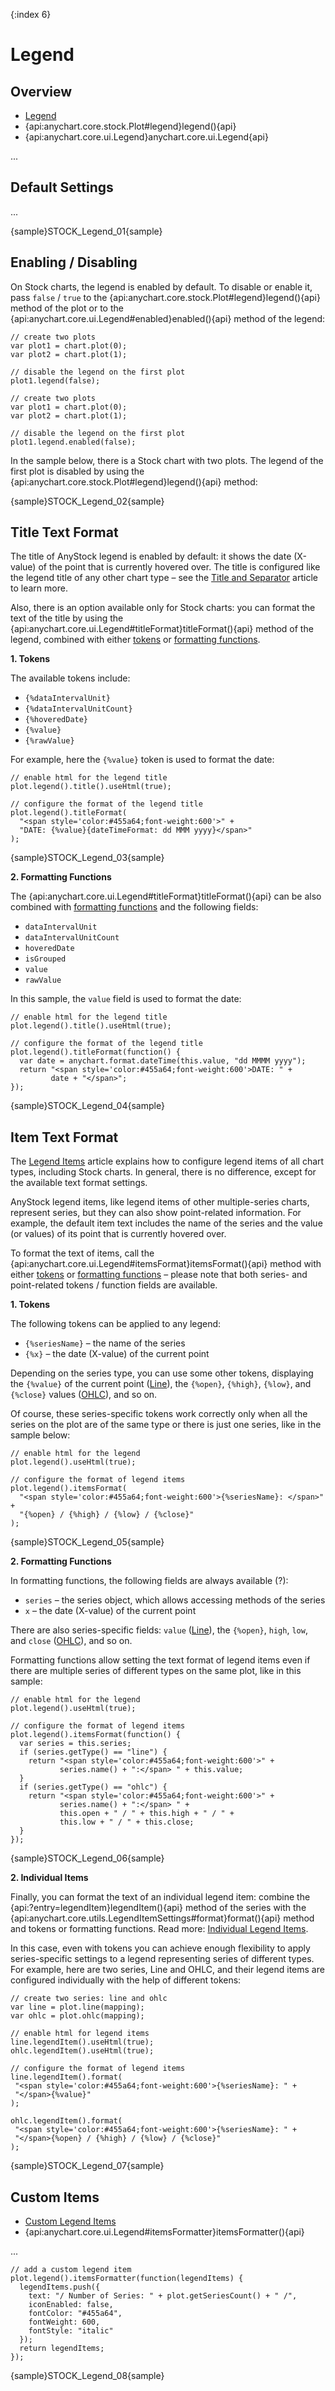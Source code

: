 {:index 6}

# Legend

## Overview

* [Legend](../Common_Settings/Legend/Overview)
* {api:anychart.core.stock.Plot#legend}legend(){api}
* {api:anychart.core.ui.Legend}anychart.core.ui.Legend{api}

...

## Default Settings

...

{sample}STOCK\_Legend\_01{sample}

## Enabling / Disabling

On Stock charts, the legend is enabled by default. To disable or enable it, pass `false` / `true` to the {api:anychart.core.stock.Plot#legend}legend(){api} method of the plot or to the {api:anychart.core.ui.Legend#enabled}enabled(){api} method of the legend:

```
// create two plots
var plot1 = chart.plot(0);
var plot2 = chart.plot(1);

// disable the legend on the first plot
plot1.legend(false);
```

```
// create two plots
var plot1 = chart.plot(0);
var plot2 = chart.plot(1);

// disable the legend on the first plot
plot1.legend.enabled(false);
```

In the sample below, there is a Stock chart with two plots. The legend of the first plot is disabled by using the {api:anychart.core.stock.Plot#legend}legend(){api} method:

{sample}STOCK\_Legend\_02{sample}

## Title Text Format

The title of AnyStock legend is enabled by default: it shows the date (X-value) of the point that is currently hovered over. The title is configured like the legend title of any other chart type – see the [Title and Separator](../Common_Settings/Legend/Title_and_Separator) article to learn more.

Also, there is an option available only for Stock charts: you can format the text of the title by using the {api:anychart.core.ui.Legend#titleFormat}titleFormat(){api} method of the legend, combined with either [tokens](../Common_Settings/Text_Formatters#string_tokens) or [formatting functions](../Common_Settings/Text_Formatters#formatting_functions).

**1. Tokens**

The available tokens include:

* `{%dataIntervalUnit}`
* `{%dataIntervalUnitCount}`
* `{%hoveredDate}`
* `{%value}`
* `{%rawValue}`

For example, here the `{%value}` token is used to format the date:

```
// enable html for the legend title
plot.legend().title().useHtml(true);

// configure the format of the legend title
plot.legend().titleFormat(
  "<span style='color:#455a64;font-weight:600'>" +
  "DATE: {%value}{dateTimeFormat: dd MMM yyyy}</span>"
);
```
{sample}STOCK\_Legend\_03{sample}

**2. Formatting Functions**

The {api:anychart.core.ui.Legend#titleFormat}titleFormat(){api} can be also combined with [formatting functions](../Common_Settings/Text_Formatters#formatting_functions) and the following fields:

* `dataIntervalUnit`
* `dataIntervalUnitCount`
* `hoveredDate`
* `isGrouped`
* `value`
* `rawValue`

In this sample, the `value` field is used to format the date:

```
// enable html for the legend title
plot.legend().title().useHtml(true);

// configure the format of the legend title
plot.legend().titleFormat(function() {
  var date = anychart.format.dateTime(this.value, "dd MMMM yyyy");
  return "<span style='color:#455a64;font-weight:600'>DATE: " +
         date + "</span>";
});
```
{sample}STOCK\_Legend\_04{sample}

## Item Text Format

The [Legend Items](../Common_Settings/Legend/Legend_Items) article explains how to configure legend items of all chart types, including Stock charts. In general, there is no difference, except for the available text format settings.

AnyStock legend items, like legend items of other multiple-series charts, represent series, but they can also show point-related information. For example, the default item text includes the name of the series and the value (or values) of its point that is currently hovered over.

To format the text of items, call the {api:anychart.core.ui.Legend#itemsFormat}itemsFormat(){api} method with either [tokens](../Common_Settings/Text_Formatters#string_tokens) or [formatting functions](../Common_Settings/Text_Formatters#formatting_functions) – please note that both series- and point-related tokens / function fields are available.

**1. Tokens**

The following tokens can be applied to any legend:

* `{%seriesName}` – the name of the series
* `{%x}` – the date (X-value) of the current point

Depending on the series type, you can use some other tokens, displaying the `{%value}` of the current point ([Line](Series/Line)), the `{%open}`, `{%high}`, `{%low}`, and `{%close}` values ([OHLC](Series/OHLC)), and so on.

Of course, these series-specific tokens work correctly only when all the series on the plot are of the same type or there is just one series, like in the sample below:

```
// enable html for the legend
plot.legend().useHtml(true);

// configure the format of legend items
plot.legend().itemsFormat(
  "<span style='color:#455a64;font-weight:600'>{%seriesName}: </span>" +
  "{%open} / {%high} / {%low} / {%close}"
);
```
{sample}STOCK\_Legend\_05{sample}

**2. Formatting Functions**

In formatting functions, the following fields are always available (?):

* `series` – the series object, which allows accessing methods of the series
* `x` – the date (X-value) of the current point

There are also series-specific fields: `value` ([Line](Series/Line)), the `{%open}`, `high`, `low`, and `close` ([OHLC](Series/OHLC)), and so on.

Formatting functions allow setting the text format of legend items even if there are multiple series of different types on the same plot, like in this sample:

```
// enable html for the legend
plot.legend().useHtml(true);

// configure the format of legend items
plot.legend().itemsFormat(function() {
  var series = this.series;
  if (series.getType() == "line") {
    return "<span style='color:#455a64;font-weight:600'>" +
           series.name() + ":</span> " + this.value;
  }
  if (series.getType() == "ohlc") {
    return "<span style='color:#455a64;font-weight:600'>" +
           series.name() + ":</span> " +
           this.open + " / " + this.high + " / " +
           this.low + " / " + this.close;
  }
});
```
{sample}STOCK\_Legend\_06{sample}

**2. Individual Items**

Finally, you can format the text of an individual legend item: combine the {api:?entry=legendItem}legendItem(){api} method of the series with the {api:anychart.core.utils.LegendItemSettings#format}format(){api} method and tokens or formatting functions. Read more: [Individual Legend Items](../Common_Settings/Legend/Individual_Legend_Items).

In this case, even with tokens you can achieve enough flexibility to apply series-specific settings to a legend representing series of different types. For example, here are two series, Line and OHLC, and their legend items are configured individually with the help of different tokens:

```
// create two series: line and ohlc
var line = plot.line(mapping);
var ohlc = plot.ohlc(mapping);

// enable html for legend items
line.legendItem().useHtml(true);
ohlc.legendItem().useHtml(true);

// configure the format of legend items
line.legendItem().format(
 "<span style='color:#455a64;font-weight:600'>{%seriesName}: " +
 "</span>{%value}"
);

ohlc.legendItem().format(
 "<span style='color:#455a64;font-weight:600'>{%seriesName}: " +
 "</span>{%open} / {%high} / {%low} / {%close}"
);   
```
{sample}STOCK\_Legend\_07{sample}


## Custom Items

* [Custom Legend Items](../Common_Settings/Legend/Individual_Legend_Items#custom_items)
* {api:anychart.core.ui.Legend#itemsFormatter}itemsFormatter(){api}

...

```
// add a custom legend item 
plot.legend().itemsFormatter(function(legendItems) {
  legendItems.push({
    text: "/ Number of Series: " + plot.getSeriesCount() + " /",
    iconEnabled: false,
    fontColor: "#455a64",
    fontWeight: 600,
    fontStyle: "italic"
  });
  return legendItems;
});
```
{sample}STOCK\_Legend\_08{sample}